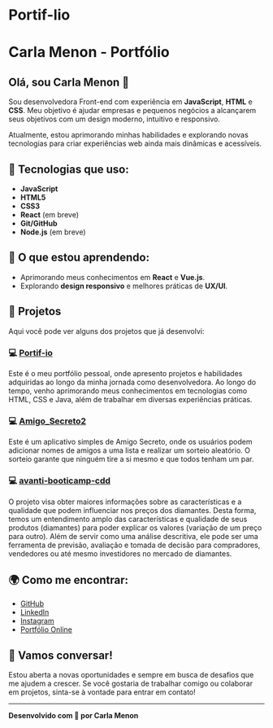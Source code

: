 # Portif-lio

# Carla Menon - Portfólio

## Olá, sou Carla Menon 👋

Sou desenvolvedora Front-end com experiência em **JavaScript**, **HTML** e **CSS**. Meu objetivo é ajudar empresas e pequenos negócios a alcançarem seus objetivos com um design moderno, intuitivo e responsivo. 

Atualmente, estou aprimorando minhas habilidades e explorando novas tecnologias para criar experiências web ainda mais dinâmicas e acessíveis.

## 🚀 Tecnologias que uso:
- **JavaScript**
- **HTML5**
- **CSS3**
- **React** (em breve)
- **Git/GitHub**  
- **Node.js** (em breve)

## 🌱 O que estou aprendendo:
- Aprimorando meus conhecimentos em **React** e **Vue.js**.
- Explorando **design responsivo** e melhores práticas de **UX/UI**.

## 📂 Projetos
Aqui você pode ver alguns dos projetos que já desenvolvi:

### 💻 [Portif-io](link-do-repositorio)
Este é o meu portfólio pessoal, onde apresento projetos e habilidades adquiridas ao longo da minha jornada como desenvolvedora. Ao longo do tempo, venho aprimorando meus conhecimentos em tecnologias como HTML, CSS e Java, além de trabalhar em diversas experiências práticas.

### 💻 [Amigo_Secreto2]([link-do-repositorio](https://github.com/CarlaMenon139/Amigo_Secreto.git))
Este é um aplicativo simples de Amigo Secreto, onde os usuários podem adicionar nomes de amigos a uma lista e realizar um sorteio aleatório. O sorteio garante que ninguém tire a si mesmo e que todos tenham um par.

### 💻 [avanti-booticamp-cdd]([link-do-repositorio](https://github.com/CarlaMenon139/avanti-bootcamp-cdd.git))
 O projeto visa obter maiores informações sobre as características e a qualidade que podem influenciar nos preços dos diamantes. Desta forma, temos um entendimento amplo das características e qualidade de seus produtos (diamantes) para poder explicar os valores (variação de um preço para outro).
Além de servir como uma análise descritiva, ele pode ser uma ferramenta de previsão, avaliação e tomada de decisão para compradores, vendedores ou até mesmo investidores no mercado de diamantes.

## 🌍 Como me encontrar:
- [GitHub](https://github.com/CarlaMenon139)
- [LinkedIn](https://www.linkedin.com/in/carla-roberta-de-souza-menon)
- [Instagram](https://instagram.com/Cacamenon)
- [Portfólio Online](link-para-portfolio)

## 🤝 Vamos conversar!
Estou aberta a novas oportunidades e sempre em busca de desafios que me ajudem a crescer. Se você gostaria de trabalhar comigo ou colaborar em projetos, sinta-se à vontade para entrar em contato!

---

**Desenvolvido com 💙 por Carla Menon** 
